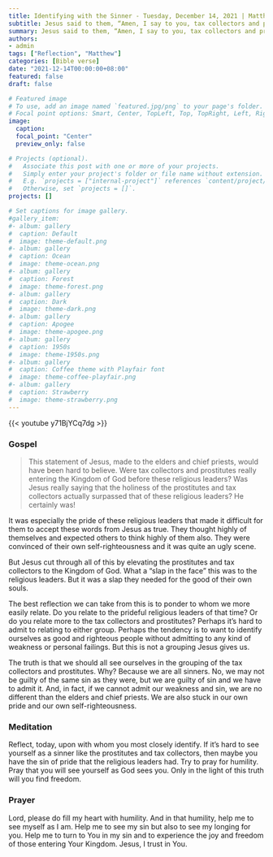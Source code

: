 ```yaml
---
title: Identifying with the Sinner - Tuesday, December 14, 2021 | Matthew 21:28-32
subtitle: Jesus said to them, “Amen, I say to you, tax collectors and prostitutes are entering the Kingdom of God before you. When John came to you in the way of righteousness, you did not believe him; but tax collectors and prostitutes did.
summary: Jesus said to them, “Amen, I say to you, tax collectors and prostitutes are entering the Kingdom of God before you. When John came to you in the way of righteousness, you did not believe him; but tax collectors and prostitutes did.
authors:
- admin
tags: ["Reflection", "Matthew"]
categories: [Bible verse]
date: "2021-12-14T00:00:00+08:00"
featured: false
draft: false

# Featured image
# To use, add an image named `featured.jpg/png` to your page's folder.
# Focal point options: Smart, Center, TopLeft, Top, TopRight, Left, Right, BottomLeft, Bottom, BottomRight
image:
  caption:
  focal_point: "Center"
  preview_only: false

# Projects (optional).
#   Associate this post with one or more of your projects.
#   Simply enter your project's folder or file name without extension.
#   E.g. `projects = ["internal-project"]` references `content/project/deep-learning/index.md`.
#   Otherwise, set `projects = []`.
projects: []

# Set captions for image gallery.
#gallery_item:
#- album: gallery
#  caption: Default
#  image: theme-default.png
#- album: gallery
#  caption: Ocean
#  image: theme-ocean.png
#- album: gallery
#  caption: Forest
#  image: theme-forest.png
#- album: gallery
#  caption: Dark
#  image: theme-dark.png
#- album: gallery
#  caption: Apogee
#  image: theme-apogee.png
#- album: gallery
#  caption: 1950s
#  image: theme-1950s.png
#- album: gallery
#  caption: Coffee theme with Playfair font
#  image: theme-coffee-playfair.png
#- album: gallery
#  caption: Strawberry
#  image: theme-strawberry.png
---
```


{{< youtube y71BjYCq7dg >}}

### Gospel
> This statement of Jesus, made to the elders and chief priests, would have been hard to believe.  Were tax collectors and prostitutes really entering the Kingdom of God before these religious leaders?  Was Jesus really saying that the holiness of the prostitutes and tax collectors actually surpassed that of these religious leaders?  He certainly was!

It was especially the pride of these religious leaders that made it difficult for them to accept these words from Jesus as true.  They thought highly of themselves and expected others to think highly of them also.  They were convinced of their own self-righteousness and it was quite an ugly scene.

But Jesus cut through all of this by elevating the prostitutes and tax collectors to the Kingdom of God.  What a “slap in the face” this was to the religious leaders.  But it was a slap they needed for the good of their own souls.

The best reflection we can take from this is to ponder to whom we more easily relate.  Do you relate to the prideful religious leaders of that time?  Or do you relate more to the tax collectors and prostitutes?  Perhaps it’s hard to admit to relating to either group.  Perhaps the tendency is to want to identify ourselves as good and righteous people without admitting to any kind of weakness or personal failings.  But this is not a grouping Jesus gives us.

The truth is that we should all see ourselves in the grouping of the tax collectors and prostitutes.  Why?  Because we are all sinners.  No, we may not be guilty of the same sin as they were, but we are guilty of sin and we have to admit it.  And, in fact, if we cannot admit our weakness and sin, we are no different than the elders and chief priests.  We are also stuck in our own pride and our own self-righteousness.

### Meditation
Reflect, today, upon with whom you most closely identify.  If it’s hard to see yourself as a sinner like the prostitutes and tax collectors, then maybe you have the sin of pride that the religious leaders had.  Try to pray for humility.  Pray that you will see yourself as God sees you.  Only in the light of this truth will you find freedom.

### Prayer
Lord, please do fill my heart with humility.  And in that humility, help me to see myself as I am.  Help me to see my sin but also to see my longing for you.  Help me to turn to You in my sin and to experience the joy and freedom of those entering Your Kingdom.  Jesus, I trust in You.
